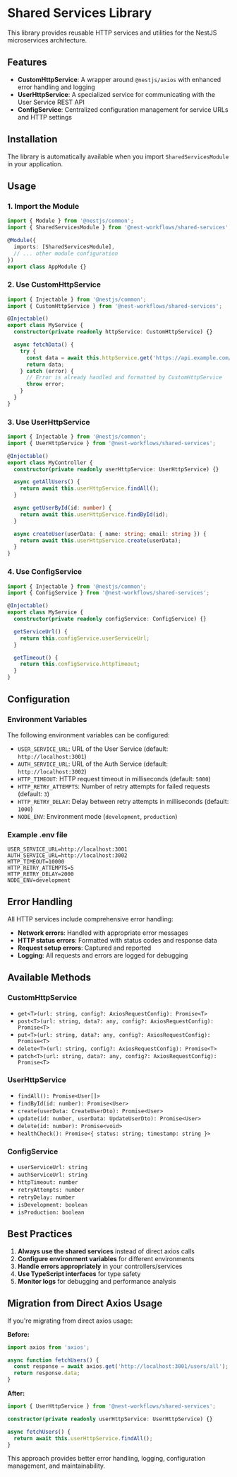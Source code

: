 # Shared Services Library

This library provides reusable HTTP services and utilities for the NestJS microservices architecture.

## Features

- **CustomHttpService**: A wrapper around `@nestjs/axios` with enhanced error handling and logging
- **UserHttpService**: A specialized service for communicating with the User Service REST API
- **ConfigService**: Centralized configuration management for service URLs and HTTP settings

## Installation

The library is automatically available when you import `SharedServicesModule` in your application.

## Usage

### 1. Import the Module

```typescript
import { Module } from '@nestjs/common';
import { SharedServicesModule } from '@nest-workflows/shared-services';

@Module({
  imports: [SharedServicesModule],
  // ... other module configuration
})
export class AppModule {}
```

### 2. Use CustomHttpService

```typescript
import { Injectable } from '@nestjs/common';
import { CustomHttpService } from '@nest-workflows/shared-services';

@Injectable()
export class MyService {
  constructor(private readonly httpService: CustomHttpService) {}

  async fetchData() {
    try {
      const data = await this.httpService.get('https://api.example.com/data');
      return data;
    } catch (error) {
      // Error is already handled and formatted by CustomHttpService
      throw error;
    }
  }
}
```

### 3. Use UserHttpService

```typescript
import { Injectable } from '@nestjs/common';
import { UserHttpService } from '@nest-workflows/shared-services';

@Injectable()
export class MyController {
  constructor(private readonly userHttpService: UserHttpService) {}

  async getAllUsers() {
    return await this.userHttpService.findAll();
  }

  async getUserById(id: number) {
    return await this.userHttpService.findById(id);
  }

  async createUser(userData: { name: string; email: string }) {
    return await this.userHttpService.create(userData);
  }
}
```

### 4. Use ConfigService

```typescript
import { Injectable } from '@nestjs/common';
import { ConfigService } from '@nest-workflows/shared-services';

@Injectable()
export class MyService {
  constructor(private readonly configService: ConfigService) {}

  getServiceUrl() {
    return this.configService.userServiceUrl;
  }

  getTimeout() {
    return this.configService.httpTimeout;
  }
}
```

## Configuration

### Environment Variables

The following environment variables can be configured:

- `USER_SERVICE_URL`: URL of the User Service (default: `http://localhost:3001`)
- `AUTH_SERVICE_URL`: URL of the Auth Service (default: `http://localhost:3002`)
- `HTTP_TIMEOUT`: HTTP request timeout in milliseconds (default: `5000`)
- `HTTP_RETRY_ATTEMPTS`: Number of retry attempts for failed requests (default: `3`)
- `HTTP_RETRY_DELAY`: Delay between retry attempts in milliseconds (default: `1000`)
- `NODE_ENV`: Environment mode (`development`, `production`)

### Example .env file

```env
USER_SERVICE_URL=http://localhost:3001
AUTH_SERVICE_URL=http://localhost:3002
HTTP_TIMEOUT=10000
HTTP_RETRY_ATTEMPTS=5
HTTP_RETRY_DELAY=2000
NODE_ENV=development
```

## Error Handling

All HTTP services include comprehensive error handling:

- **Network errors**: Handled with appropriate error messages
- **HTTP status errors**: Formatted with status codes and response data
- **Request setup errors**: Captured and reported
- **Logging**: All requests and errors are logged for debugging

## Available Methods

### CustomHttpService

- `get<T>(url: string, config?: AxiosRequestConfig): Promise<T>`
- `post<T>(url: string, data?: any, config?: AxiosRequestConfig): Promise<T>`
- `put<T>(url: string, data?: any, config?: AxiosRequestConfig): Promise<T>`
- `delete<T>(url: string, config?: AxiosRequestConfig): Promise<T>`
- `patch<T>(url: string, data?: any, config?: AxiosRequestConfig): Promise<T>`

### UserHttpService

- `findAll(): Promise<User[]>`
- `findById(id: number): Promise<User>`
- `create(userData: CreateUserDto): Promise<User>`
- `update(id: number, userData: UpdateUserDto): Promise<User>`
- `delete(id: number): Promise<void>`
- `healthCheck(): Promise<{ status: string; timestamp: string }>`

### ConfigService

- `userServiceUrl: string`
- `authServiceUrl: string`
- `httpTimeout: number`
- `retryAttempts: number`
- `retryDelay: number`
- `isDevelopment: boolean`
- `isProduction: boolean`

## Best Practices

1. **Always use the shared services** instead of direct axios calls
2. **Configure environment variables** for different environments
3. **Handle errors appropriately** in your controllers/services
4. **Use TypeScript interfaces** for type safety
5. **Monitor logs** for debugging and performance analysis

## Migration from Direct Axios Usage

If you're migrating from direct axios usage:

**Before:**
```typescript
import axios from 'axios';

async function fetchUsers() {
  const response = await axios.get('http://localhost:3001/users/all');
  return response.data;
}
```

**After:**
```typescript
import { UserHttpService } from '@nest-workflows/shared-services';

constructor(private readonly userHttpService: UserHttpService) {}

async fetchUsers() {
  return await this.userHttpService.findAll();
}
```

This approach provides better error handling, logging, configuration management, and maintainability.
